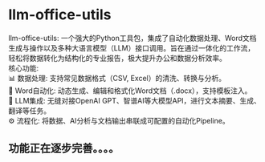 # llm-office-utils
llm-office-utils: 一个强大的Python工具包，集成了自动化数据处理、Word文档生成与操作以及多种大语言模型（LLM）接口调用。旨在通过一体化的工作流，轻松将数据转化为结构化的专业报告，极大提升办公和数据分析效率。  
核心功能:  
📊 数据处理: 支持常见数据格式（CSV, Excel）的清洗、转换与分析。  
📝 Word自动化: 动态生成、编辑和格式化Word文档（.docx），支持模板注入。  
🤖 LLM集成: 无缝对接OpenAI GPT、智谱AI等大模型API，进行文本摘要、生成、翻译等任务。  
⚙️ 流程化: 将数据、AI分析与文档输出串联成可配置的自动化Pipeline。
## 功能正在逐步完善。。。。
